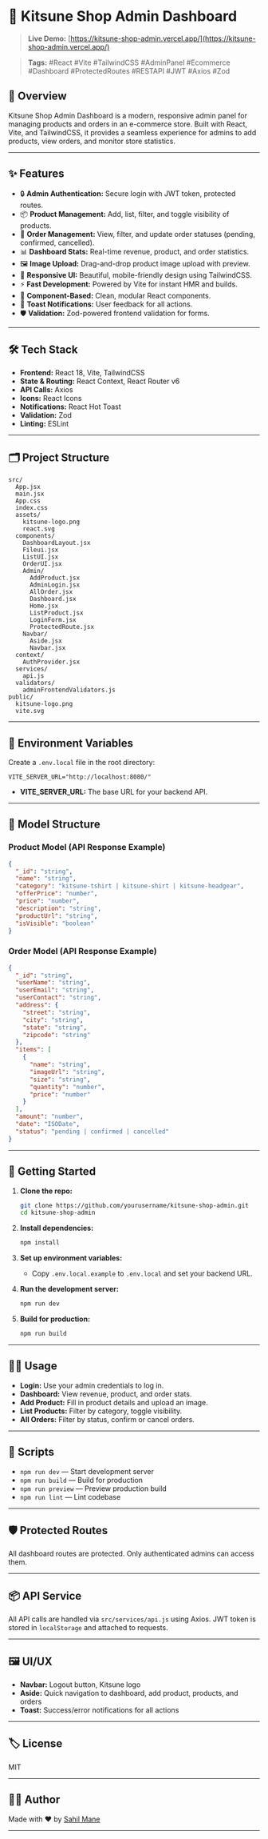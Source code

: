 # 🦊 Kitsune Shop Admin Dashboard

> **Live Demo:** [https://kitsune-shop-admin.vercel.app/](https://kitsune-shop-admin.vercel.app/)

> **Tags:** #React #Vite #TailwindCSS #AdminPanel #Ecommerce #Dashboard #ProtectedRoutes #RESTAPI #JWT #Axios #Zod

## 🚀 Overview

Kitsune Shop Admin Dashboard is a modern, responsive admin panel for managing products and orders in an e-commerce store. Built with React, Vite, and TailwindCSS, it provides a seamless experience for admins to add products, view orders, and monitor store statistics.

---

## ✨ Features

- 🔒 **Admin Authentication:** Secure login with JWT token, protected routes.
- 📦 **Product Management:** Add, list, filter, and toggle visibility of products.
- 🛒 **Order Management:** View, filter, and update order statuses (pending, confirmed, cancelled).
- 📊 **Dashboard Stats:** Real-time revenue, product, and order statistics.
- 🖼️ **Image Upload:** Drag-and-drop product image upload with preview.
- 🌈 **Responsive UI:** Beautiful, mobile-friendly design using TailwindCSS.
- ⚡ **Fast Development:** Powered by Vite for instant HMR and builds.
- 🧩 **Component-Based:** Clean, modular React components.
- 🔔 **Toast Notifications:** User feedback for all actions.
- 🛡️ **Validation:** Zod-powered frontend validation for forms.

---

## 🛠️ Tech Stack

- **Frontend:** React 18, Vite, TailwindCSS
- **State & Routing:** React Context, React Router v6
- **API Calls:** Axios
- **Icons:** React Icons
- **Notifications:** React Hot Toast
- **Validation:** Zod
- **Linting:** ESLint

---

## 🗂️ Project Structure

```
src/
  App.jsx
  main.jsx
  App.css
  index.css
  assets/
    kitsune-logo.png
    react.svg
  components/
    DashboardLayout.jsx
    Fileui.jsx
    ListUI.jsx
    OrderUI.jsx
    Admin/
      AddProduct.jsx
      AdminLogin.jsx
      AllOrder.jsx
      Dashboard.jsx
      Home.jsx
      ListProduct.jsx
      LoginForm.jsx
      ProtectedRoute.jsx
    Navbar/
      Aside.jsx
      Navbar.jsx
  context/
    AuthProvider.jsx
  services/
    api.js
  validators/
    adminFrontendValidators.js
public/
  kitsune-logo.png
  vite.svg
```

---

## 🔑 Environment Variables

Create a `.env.local` file in the root directory:

```env
VITE_SERVER_URL="http://localhost:8080/"
```

- **VITE_SERVER_URL:** The base URL for your backend API.

---

## 🧬 Model Structure

### Product Model (API Response Example)
```json
{
  "_id": "string",
  "name": "string",
  "category": "kitsune-tshirt | kitsune-shirt | kitsune-headgear",
  "offerPrice": "number",
  "price": "number",
  "description": "string",
  "productUrl": "string",
  "isVisible": "boolean"
}
```

### Order Model (API Response Example)
```json
{
  "_id": "string",
  "userName": "string",
  "userEmail": "string",
  "userContact": "string",
  "address": {
    "street": "string",
    "city": "string",
    "state": "string",
    "zipcode": "string"
  },
  "items": [
    {
      "name": "string",
      "imageUrl": "string",
      "size": "string",
      "quantity": "number",
      "price": "number"
    }
  ],
  "amount": "number",
  "date": "ISODate",
  "status": "pending | confirmed | cancelled"
}
```

---

## 🏁 Getting Started

1. **Clone the repo:**
   ```bash
   git clone https://github.com/yourusername/kitsune-shop-admin.git
   cd kitsune-shop-admin
   ```

2. **Install dependencies:**
   ```bash
   npm install
   ```

3. **Set up environment variables:**
   - Copy `.env.local.example` to `.env.local` and set your backend URL.

4. **Run the development server:**
   ```bash
   npm run dev
   ```

5. **Build for production:**
   ```bash
   npm run build
   ```

---

## 🧑‍💻 Usage

- **Login:** Use your admin credentials to log in.
- **Dashboard:** View revenue, product, and order stats.
- **Add Product:** Fill in product details and upload an image.
- **List Products:** Filter by category, toggle visibility.
- **All Orders:** Filter by status, confirm or cancel orders.

---

## 📝 Scripts

- `npm run dev` — Start development server
- `npm run build` — Build for production
- `npm run preview` — Preview production build
- `npm run lint` — Lint codebase

---

## 🛡️ Protected Routes

All dashboard routes are protected. Only authenticated admins can access them.

---

## 📦 API Service

All API calls are handled via `src/services/api.js` using Axios. JWT token is stored in `localStorage` and attached to requests.

---

## 🖼️ UI/UX

- **Navbar:** Logout button, Kitsune logo
- **Aside:** Quick navigation to dashboard, add product, products, and orders
- **Toast:** Success/error notifications for all actions

---

## 🏷️ License

MIT

---

## 👨‍💻 Author

Made with ❤️ by [Sahil Mane](https://github.com/sahilmaneweb)

---
